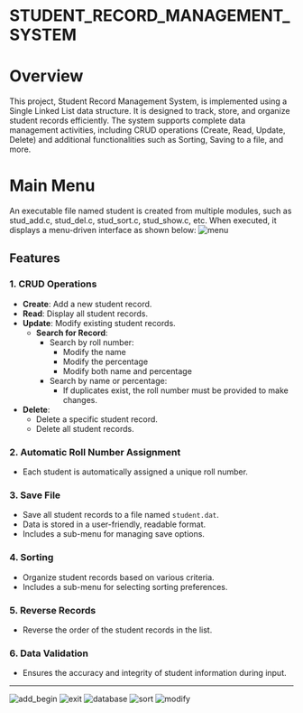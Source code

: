 # STUDENT_RECORD_MANAGEMENT_SYSTEM
# Overview
This project, Student Record Management System, is implemented using a Single Linked List data structure. It is designed to track, store, and organize student records efficiently. The system supports complete data management activities, including CRUD operations (Create, Read, Update, Delete) and additional functionalities such as Sorting, Saving to a file, and more.
# Main Menu
An executable file named student is created from multiple modules, such as stud_add.c, stud_del.c, stud_sort.c, stud_show.c, etc. When executed, it displays a menu-driven interface as shown below:
![menu](https://github.com/user-attachments/assets/2d434b2b-a8a8-4973-bb09-e92121a87fa5)

## Features  

### 1. CRUD Operations  
- **Create**: Add a new student record.  
- **Read**: Display all student records.  
- **Update**: Modify existing student records.  
  - **Search for Record**:  
    - Search by roll number:  
      - Modify the name  
      - Modify the percentage  
      - Modify both name and percentage  
    - Search by name or percentage:  
      - If duplicates exist, the roll number must be provided to make changes.  
- **Delete**:  
  - Delete a specific student record.  
  - Delete all student records.  

### 2. Automatic Roll Number Assignment  
- Each student is automatically assigned a unique roll number.  

### 3. Save File  
- Save all student records to a file named `student.dat`.  
- Data is stored in a user-friendly, readable format.  
- Includes a sub-menu for managing save options.  

### 4. Sorting  
- Organize student records based on various criteria.  
- Includes a sub-menu for selecting sorting preferences.  

### 5. Reverse Records  
- Reverse the order of the student records in the list.  

### 6. Data Validation  
- Ensures the accuracy and integrity of student information during input.  

---
![add_begin](https://github.com/user-attachments/assets/45376cf3-963f-41b3-a2dc-64fb4357d992)
![exit](https://github.com/user-attachments/assets/8b7335c6-7266-4dd0-86e7-ae362ec57d78)
![database](https://github.com/user-attachments/assets/ef7bf65a-45b6-4101-a06a-689bbaa19c22)
![sort](https://github.com/user-attachments/assets/f43fa948-c85b-4006-9a8a-0e6e4d964372)
![modify](https://github.com/user-attachments/assets/dfc19048-77c5-4e3c-84d8-af8b48e81ac1)

